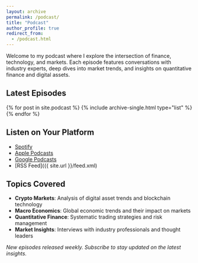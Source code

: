 ```yaml
---
layout: archive
permalink: /podcast/
title: "Podcast"
author_profile: true
redirect_from:
  - /podcast.html
---
```


Welcome to my podcast where I explore the intersection of finance, technology, and markets. Each episode features conversations with industry experts, deep dives into market trends, and insights on quantitative finance and digital assets.

## Latest Episodes

{% for post in site.podcast %}
  {% include archive-single.html type="list" %}
{% endfor %}

## Listen on Your Platform

- [Spotify](https://open.spotify.com/show/your-podcast-id)
- [Apple Podcasts](https://podcasts.apple.com/podcast/your-podcast-id)
- [Google Podcasts](https://podcasts.google.com/feed/your-feed-url)
- [RSS Feed]({{ site.url }}/feed.xml)

## Topics Covered

- **Crypto Markets**: Analysis of digital asset trends and blockchain technology
- **Macro Economics**: Global economic trends and their impact on markets
- **Quantitative Finance**: Systematic trading strategies and risk management
- **Market Insights**: Interviews with industry professionals and thought leaders

*New episodes released weekly. Subscribe to stay updated on the latest insights.*
